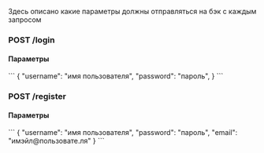 Здесь описано какие параметры должны отправляться на бэк с каждым запросом

<h3>POST /login</h3>
<h4>Параметры</h4>
```
{
    "username": "имя пользователя",
    "password": "пароль",
}
```

<h3>POST /register</h3>
<h4>Параметры</h4>
```
{
    "username": "имя пользователя",
    "password": "пароль",
    "email": "имэйл@пользовате.ля"
}
```